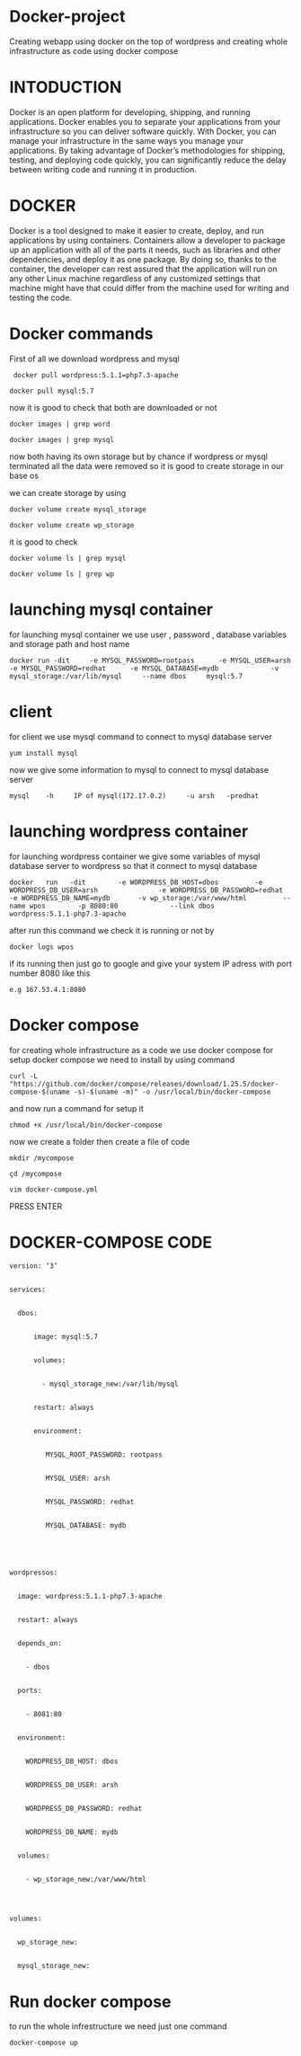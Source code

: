 # Docker-project
Creating webapp using docker on the top of wordpress and creating whole infrastructure as code using docker compose
# INTODUCTION
Docker is an open platform for developing, shipping, and running applications. Docker enables you to separate your applications from your infrastructure so you can deliver software quickly. With Docker, you can manage your infrastructure in the same ways you manage your applications. By taking advantage of Docker’s methodologies for shipping, testing, and deploying code quickly, you can significantly reduce the delay between writing code and running it in production.
# DOCKER
Docker is a tool designed to make it easier to create, deploy, and run applications by using containers. Containers allow a developer to package up an application with all of the parts it needs, such as libraries and other dependencies, and deploy it as one package. By doing so, thanks to the container, the developer can rest assured that the application will run on any other Linux machine regardless of any customized settings that machine might have that could differ from the machine used for writing and testing the code.
# Docker commands
First of all we download  wordpress and mysql
 
     docker pull wordpress:5.1.1=php7.3-apache
 
    docker pull mysql:5.7

now it is good to check that both are downloaded or not 

    docker images | grep word

    docker images | grep mysql

now both having its own storage but by chance if wordpress or mysql terminated all the data were removed so it is good to create storage in our base os

we can create storage by using

    docker volume create mysql_storage

    docker volume create wp_storage

it is good to check 

    docker volume ls | grep mysql

    docker volume ls | grep wp

# launching mysql container
for launching mysql container we use user , password , database variables and storage path and host name


    docker run -dit     -e MYSQL_PASSWORD=rootpass      -e MYSQL_USER=arsh        -e MYSQL_PASSWORD=redhat      -e MYSQL_DATABASE=mydb             -v mysql_storage:/var/lib/mysql     --name dbos     mysql:5.7 


# client

for client we use mysql command to connect to mysql database server

    yum install mysql

now we give some information  to mysql to connect to mysql database server 

    mysql    -h     IP of mysql(172.17.0.2)     -u arsh   -predhat 

# launching wordpress container

for launching wordpress container we give some variables of mysql database server to wordpress so that it connect to mysql database

    docker   run   -dit        -e WORDPRESS_DB_HOST=dbos         -e WORDPRESS_DB_USER=arsh               -e WORDPRESS_DB_PASSWORD=redhat          -e WORDPRESS_DB_NAME=mydb       -v wp_storage:/var/www/html         --name wpos        -p 8080:80             --link dbos               wordpress:5.1.1-php7.3-apache

after run this command we check it is running or not by

    docker logs wpos

if its running then just go to google and give your system IP adress with port number 8080 like this

    e.g 167.53.4.1:8080
# Docker compose 

for creating whole infrastructure as a code we use docker compose for setup docker compose we need to install by using command

    curl -L "https://github.com/docker/compose/releases/download/1.25.5/docker-compose-$(uname -s)-$(uname -m)" -o /usr/local/bin/docker-compose


and now run a command for setup it

    chmod +x /usr/local/bin/docker-compose

now we create a folder then create a file of code

    mkdir /mycompose

    çd /mycompose

    vim docker-compose.yml

PRESS ENTER
# DOCKER-COMPOSE CODE

    version: ‘3’


    services:


      dbos:


          image: mysql:5.7


          volumes:


            - mysql_storage_new:/var/lib/mysql


          restart: always


          environment:


             MYSQL_ROOT_PASSWORD: rootpass


             MYSQL_USER: arsh


             MYSQL_PASSWORD: redhat


             MYSQL_DATABASE: mydb





    wordpressos:


      image: wordpress:5.1.1-php7.3-apache


      restart: always


      depends_on:


        - dbos


      ports:


        - 8081:80


      environment:


        WORDPRESS_DB_HOST: dbos


        WORDPRESS_DB_USER: arsh


        WORDPRESS_DB_PASSWORD: redhat


        WORDPRESS_DB_NAME: mydb


      volumes:


        - wp_storage_new:/var/www/html




    volumes:


      wp_storage_new: 


      mysql_storage_new:

# Run docker compose

to run the whole infrestructure we need just one command

    docker-compose up

